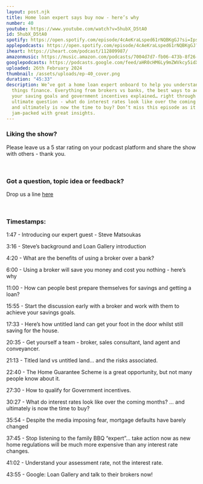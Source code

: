 ```yaml
---
layout: post.njk
title: Home loan expert says buy now - here’s why
number: 40
youtube: https://www.youtube.com/watch?v=5hubX_D5tA0
id: 5hubX_D5tA0
spotify: https://open.spotify.com/episode/4cAeKraLsped61rNQBKgGJ?si=IpsHcg2FSMaBOBk0CNvPKA
applepodcasts: https://open.spotify.com/episode/4cAeKraLsped61rNQBKgGJ?si=IpsHcg2FSMaBOBk0CNvPKA
iheart: https://iheart.com/podcast/112809987/
amazonmusic: https://music.amazon.com/podcasts/7004d7d7-fb06-473b-8f26-8ce9992cac11
googlepodcasts: https://podcasts.google.com/feed/aHR0cHM6Ly9mZWVkcy5idXp6c3Byb3V0LmNvbS8yMTM5MTU1LnJzcw==
uploaded: 26th February 2024
thumbnail: /assets/uploads/ep-40_cover.png
duration: "45:33"
description: We’ve got a home loan expert onboard to help you understand all
  things finance. Everything from brokers vs banks, the best ways to achieve
  your saving goals and government incentives explained… right through to the
  ultimate question - what do interest rates look like over the coming months
  and ultimately is now the time to buy? Don’t miss this episode as it is
  jam-packed with great insights.
---
```

### Liking the show?

Please leave us a 5 star rating on your podcast platform and share the show with others - thank you.

<br>

### Got a question, topic idea or feedback?

Drop us a line <a href="/contact" id="contact-us" target="_blank">here</a>

<br>

### Timestamps:

1:47 - Introducing our expert guest - Steve Matsoukas

3:16 - Steve’s background and Loan Gallery introduction

4:20 - What are the benefits of using a broker over a bank? 

6:00 - Using a broker will save you money and cost you nothing - here’s why

11:00 - How can people best prepare themselves for savings and getting a loan?

15:55 - Start the discussion early with a broker and work with them to achieve your savings goals.

17:33 - Here’s how untitled land can get your foot in the door whilst still saving for the house.

20:35 - Get yourself a team - broker, sales consultant, land agent and conveyancer.

21:13 - Titled land vs untitled land… and the risks associated.

22:40 - The Home Guarantee Scheme is a great opportunity, but not many people know about it.

27:30 - How to qualify for Government incentives.

30:27 - What do interest rates look like over the coming months? … and ultimately is now the time to buy?

35:54 - Despite the media imposing fear, mortgage defaults have barely changed

37:45 - Stop listening to the family BBQ “expert”... take action now as new home regulations will be much more expensive than any interest rate changes.

41:02 - Understand your assessment rate, not the interest rate.

43:55 - Google: Loan Gallery and talk to their brokers now!
